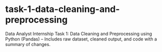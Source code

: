 # task-1-data-cleaning-and-preprocessing
Data Analyst Internship Task 1: Data Cleaning and Preprocessing using Python (Pandas) – Includes raw dataset, cleaned output, and code with a summary of changes.
